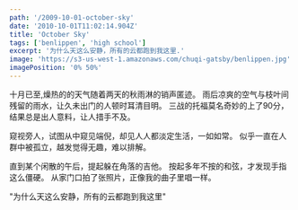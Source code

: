 ```yaml
---
path: '/2009-10-01-october-sky'
date: '2010-10-01T11:02:14.904Z'
title: 'October Sky'
tags: ['benlippen', 'high school']
excerpt: '为什么天这么安静，所有的云都跑到我这里.'
image: 'https://s3-us-west-1.amazonaws.com/chuqi-gatsby/benlippen.jpg'
imagePosition: '0% 50%'
---
```


<p class="normal-article">
  十月已至,燥热的的天气随着两天的秋雨淋的销声匿迹。
  雨后凉爽的空气与枝叶间残留的雨水，让久未出门的人顿时耳清目明。
  三战的托福莫名奇妙的上了90分，结果总是出人意料，让人措手不及。
  
  窥视旁人，试图从中窥见端倪，却见人人都淡定生活，一如如常。
  似乎一直在人群中被孤立，越发觉得无趣，难以排解。
  
  直到某个闲散的午后，提起躲在角落的吉他。
  按起多年不按的和弦，才发现手指这么僵硬。
  从家门口拍了张照片，正像我的曲子里唱一样。
  
  "为什么天这么安静，所有的云都跑到我这里"
</p>
